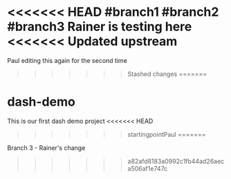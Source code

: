 <<<<<<< HEAD
#branch1
#branch2
#branch3
Rainer is testing here
<<<<<<< Updated upstream
=======
Paul editing this again for the second time
>>>>>>> Stashed changes
=======
# dash-demo
This is our first dash demo project
<<<<<<< HEAD
>>>>>>> startingpointPaul
=======

Branch 3 - Rainer's change
>>>>>>> a82afd8183a0992c1fb44ad26aeca506af1e747c
